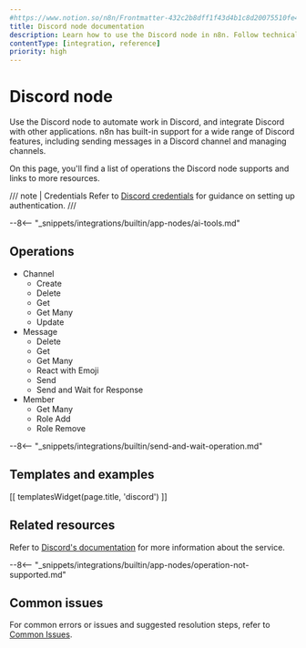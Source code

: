 ```yaml
---
#https://www.notion.so/n8n/Frontmatter-432c2b8dff1f43d4b1c8d20075510fe4
title: Discord node documentation
description: Learn how to use the Discord node in n8n. Follow technical documentation to integrate Discord node into your workflows.
contentType: [integration, reference]
priority: high
---
```


# Discord node

Use the Discord node to automate work in Discord, and integrate Discord with other applications. n8n has built-in support for a wide range of Discord features, including sending messages in a Discord channel and managing channels.

On this page, you'll find a list of operations the Discord node supports and links to more resources.

/// note | Credentials
Refer to [Discord credentials](/integrations/builtin/credentials/discord.md) for guidance on setting up authentication. 
///

--8<-- "_snippets/integrations/builtin/app-nodes/ai-tools.md"

## Operations
<!-- vale off -->
<!-- "Many" triggers warnings -->

- Channel
	- Create
	- Delete
	- Get
	- Get Many
	- Update
- Message
	- Delete
	- Get
	- Get Many
	- React with Emoji
	- Send
	* Send and Wait for Response
- Member
	- Get Many
	- Role Add
	- Role Remove

--8<-- "_snippets/integrations/builtin/send-and-wait-operation.md"

<!-- vale on -->

## Templates and examples

<!-- see https://www.notion.so/n8n/Pull-in-templates-for-the-integrations-pages-37c716837b804d30a33b47475f6e3780 -->
[[ templatesWidget(page.title, 'discord') ]]

## Related resources

Refer to [Discord's documentation](https://discord.com/developers/docs/intro) for more information about the service.

--8<-- "_snippets/integrations/builtin/app-nodes/operation-not-supported.md"

## Common issues

For common errors or issues and suggested resolution steps, refer to [Common Issues](/integrations/builtin/app-nodes/n8n-nodes-base.discord/common-issues.md).
